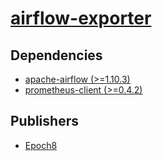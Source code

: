 # [airflow-exporter](https://pypi.org/project/airflow-exporter)

## Dependencies
- [apache-airflow (>=1.10.3)](packages/a/apache-airflow.md)
- [prometheus-client (>=0.4.2)](packages/p/prometheus-client.md)



## Publishers
- [Epoch8](https://pypi.org/user/Epoch8)

